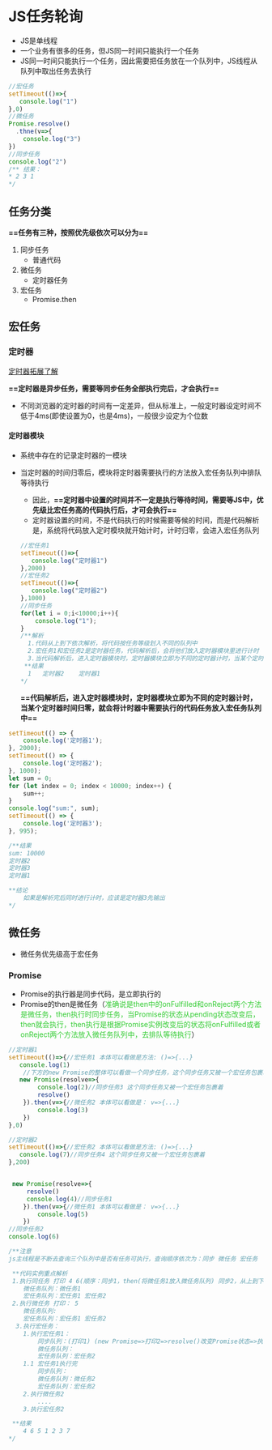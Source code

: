 # JS任务轮询

* JS是单线程
* 一个业务有很多的任务，但JS同一时间只能执行一个任务
* JS同一时间只能执行一个任务，因此需要把任务放在一个队列中，JS线程从队列中取出任务去执行

```js
//宏任务
setTimeout(()=>{
   console.log("1") 
},0)
//微任务
Promise.resolve()
  .thne(v=>{
    console.log("3")
})
//同步任务
console.log("2")
/** 结果：
* 2 3 1
*/
```

## 任务分类

**==任务有三种，按照优先级依次可以分为==**

1. 同步任务   
   * 普通代码
2. 微任务 
   * 定时器任务
3. 宏任务
   * Promise.then

## 宏任务

### 定时器

[定时器拓展了解](https://www.cnblogs.com/st-leslie/p/6082450.html)

**==定时器是异步任务，需要等同步任务全部执行完后，才会执行==**

* 不同浏览器的定时器的时间有一定差异，但从标准上，一般定时器设定时间不低于4ms(即使设置为0，也是4ms)，一般很少设定为个位数

#### 定时器模块

* 系统中存在的记录定时器的一模块

* 当定时器的时间归零后，模块将定时器需要执行的方法放入宏任务队列中排队等待执行

  * 因此，**==定时器中设置的时间并不一定是执行等待时间，需要等JS中，优先级比宏任务高的代码执行后，才可会执行==**
  * 定时器设置的时间，不是代码执行的时候需要等候的时间，而是代码解析是，系统将代码放入定时模块就开始计时，计时归零，会进入宏任务队列

  ```javascript
  //宏任务1
  setTimeout(()=>{
     console.log("定时器1") 
  },2000)
  //宏任务2
  setTimeout(()=>{
     console.log("定时器2") 
  },1000)
  //同步任务
  for(let i = 0;i<10000;i++){
      console.log("1");
  }
  /**解析
  	1.代码从上到下依次解析，将代码按任务等级划入不同的队列中
  	2.宏任务1和宏任务2是定时器任务，代码解析后，会将他们放入定时器模块里进行计时
  	3.当代码解析后，进入定时器模块时，定时器模块立即为不同的定时器计时，当某个定时器时间归零，就会将计时器中需要执行的代码任务放入宏任务队列中
   **结果
   	1	定时器2	定时器1
  */
  ```

  **==代码解析后，进入定时器模块时，定时器模块立即为不同的定时器计时，当某个定时器时间归零，就会将计时器中需要执行的代码任务放入宏任务队列中==**

```js
setTimeout(() => {
    console.log('定时器1');
}, 2000);
setTimeout(() => {
    console.log('定时器2');
}, 1000);
let sum = 0;
for (let index = 0; index < 10000; index++) {
    sum++;
}
console.log("sum:", sum);
setTimeout(() => {
    console.log('定时器3');
}, 995);

/**结果
sum: 10000
定时器2
定时器3
定时器1

**结论
	如果是解析完后同时进行计时，应该是定时器3先输出
*/
```



## 微任务

* 微任务优先级高于宏任务

### Promise

* Promise的执行器是同步代码，是立即执行的
* Promise的then是微任务（<font color=#3c3>准确说是then中的onFulfilled和onReject两个方法是微任务，then执行时同步任务，当Promise的状态从pending状态改变后，then就会执行，then执行是根据Promise实例改变后的状态将onFulfilled或者onReject两个方法放入微任务队列中，去排队等待执行</font>）

```js
//定时器1
setTimeout(()=>{//宏任务1 本体可以看做是方法: ()=>{...}
   console.log(1)
    //下方的new Promise的整体可以看做一个同步任务，这个同步任务又被一个宏任务包裹着
   new Promise(resolve=>{
        console.log(2)//同步任务3 这个同步任务又被一个宏任务包裹着
        resolve()
    }).then(v=>{//微任务2 本体可以看做是： v=>{...}
        console.log(3)
    })
},0)

//定时器2
setTimeout(()=>{//宏任务2 本体可以看做是方法: ()=>{...}
   console.log(7)//同步任务4 这个同步任务又被一个宏任务包裹着
},200)


 new Promise(resolve=>{
     resolve()
     console.log(4)//同步任务1
    }).then(v=>{//微任务1 本体可以看做是： v=>{...}
        console.log(5)
    })
//同步任务2
console.log(6)

/**注意
js主线程是不断去查询三个队列中是否有任务可执行，查询顺序依次为：同步 微任务 宏任务

 **代码实例重点解析
 1.执行同任务 打印 4 6(顺序：同步1，then(将微任务1放入微任务队列) 同步2，从上到下的执行顺序)
  	微任务队列：微任务1
  	宏任务队列：宏任务1 宏任务2
 2.执行微任务 打印： 5
 	微任务队列:
  	宏任务队列：宏任务1 宏任务2
  3.执行宏任务：
  	1.执行宏任务1：
  		同步队列：(打印1) (new Promise=>打印2=>resolve()改变Promise状态=>执行then()=>把微任务2加入微任务队列)
  		微任务队列：
  		宏任务队列：宏任务2
  	1.1 宏任务1执行完
  		同步队列：
  		微任务队列：微任务2
  		宏任务队列：宏任务2
  	2.执行微任务2
  		....
  	3.执行宏任务2

 **结果
	4 6 5 1 2 3 7
*/
```



